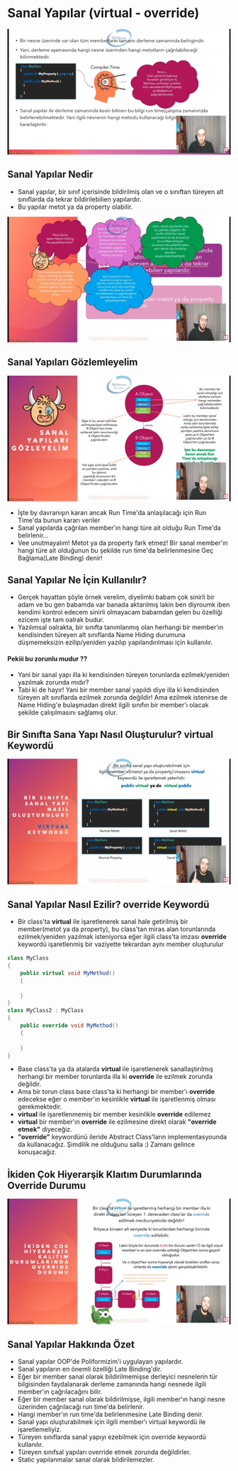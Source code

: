 # Sanal Yapılar (virtual - override)


![sanalYapilar](../Ders00_Ekstralar/resimler/sanalYapilar.png)

## Sanal Yapılar Nedir

* Sanal yapılar, bir sınıf içerisinde bildirilmiş olan ve o sınıftan türeyen alt sınıflarda da tekrar bildirilebilien yapılardır.
* Bu yapılar metot ya da property olabilir.

![sanalYapilar2](../Ders00_Ekstralar/resimler/sanalYapilar2.png)

## Sanal Yapıları Gözlemleyelim


![sanalYapilarGozlemleyelim](../Ders00_Ekstralar/resimler/sanalYapilarGozlemleyelim.png)

* İşte by davranışın kararı ancak Run Time'da anlaşılacağı için Run Time'da bunun kararı veriler
* Sanal yapılarda çağrılan member'ın hangi türe ait olduğu Run Time'da belirlenir...
* Vee unutmayalım! Metot ya da property fark etmez! Bir sanal member'ın hangi türe ait olduğunun bu şekilde run time'da belirlenmesine Geç Bağlama(Late Binding) denir!

## Sanal Yapılar Ne İçin Kullanılır?

* Gerçek hayattan şöyle örnek verelim, diyelimki babam çok sinirli bir adam ve bu gen babamda var banada aktarılmış lakin ben diyroumk iben kendimi kontrol edecem sinirli olmayacam babamdan gelen bu özelliği ezicem işte tam oalrak budur.
* Yazılımsal oalrakta, bir sınıfta tanımlanmış olan herhangi bir member'ın kendisinden türeyen alt sınıflarda Name Hiding durumuna düşmemeksizin ezilip/yeniden yazılıp yapılandırılması için kullanılır.
#### Pekiii bu zorunlu mudur ??
* Yani bir sanal yapı illa ki kendisinden türeyen torunlarda ezilmek/yeniden yazılmak zorunda mıdır?
* Tabi ki de hayır! Yani bir member sanal yapıldı diye illa ki kendisinden türeyen alt sınıflarda ezilmek zorunda değildir! Ama ezilmek istenirse de Name Hiding'e bulaşmadan direkt ilgili sınıfın bir member'ı olacak şekilde çalışılmasını sağlamış olur.

## Bir Sınıfta Sana Yapı Nasıl Oluşturulur? virtual Keywordü

![virtualKeywordu](../Ders00_Ekstralar/resimler/virtualKeywordu.png)

## Sanal Yapılar Nasıl Ezilir? override Keywordü



* Bir class'ta __virtual__ ile işaretlenerek sanal hale getirilmiş bir member(metot ya da property), bu class'tan miras alan torunlarında ezilmek/yeniden yazılmak isteniyorsa eğer ilgili class'ta imzası __override__ keywordü işaretlenmiş bir vaziyette tekrardan aynı member oluşturulur
```csharp
class MyClass
{
    public virtual void MyMethod()
    {

    }
}
class MyClass2 : MyClass
{
    public override void MyMethod()
    {

    }
}
```
* Base class'ta ya da atalarda __virtual__ ile işaretlenerek sanallaştırılmış herhangi bir member torunlarda illa ki __override__ ile ezilmek zorunda değildir.
* Ama bir torun class base class'ta ki herhangi bir member'ı __override__ edecekse eğer o member'ın kesinlikle __virtual__ ile işaretlenmiş olması gerekmektedir.
* __virtual__ ile işaretlenmemiş bir member kesinlikle __override__ edilemez
* __virtual__ bir member'ın __override__ ile ezilmesine direkt olarak __"override etmek"__ diyeceğiz.
* __"override"__ keywordünü ileride Abstract Class'ların implementasyounda da kullanacağız. Şimdilik ne olduğunu salla :) Zamanı gelince konuşacağız.

## İkiden Çok Hiyerarşik Klaıtım Durumlarında Override Durumu

![ikidenCokHiyerarsikKalitimDurumlarindeOverrideDurumu](../Ders00_Ekstralar/resimler/ikidenCokHiyerarsikKalitimDurumlarindeOverrideDurumu.png)


## Sanal Yapılar Hakkında Özet

* Sanal yapılar OOP'de Poliformizim'i uygulayan yapılardır.
* Sanal yapıların en önemli özelliği Late Binding'dir.
* Eğer bir member sanal olarak bildirilmemişse derleyici nesnelerin tür bilgisinden faydalanarak derleme zamanında hangi nesnede ilgili member'ın çağrılacağını bilir.
* Eğer bir member sanal olarak bildirilmişse, ilgili member'ın hangi nesne üzerinden çağrılacağı run time'da belirlenir.
* Hangi member'ın run time'da belirlenmesine Late Binding denir.
* Sanal yapı oluşturabilmek için ilgili member'ı virtual keywordü ile işaretlemeliyiz.
* Türeyen sınıflarda sanal yapıyı ezebilmek için override keywordü kullanılır.
* Türeyen sınıfsal yapıları override etmek zorunda değildirler.
* Static yapılanmalar sanal olarak bildirilemezler.